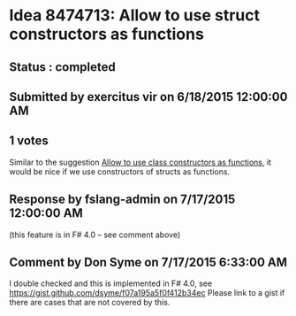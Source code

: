 # Idea 8474713: Allow to use struct constructors as functions #

## Status : completed

## Submitted by exercitus vir on 6/18/2015 12:00:00 AM

## 1 votes

Similar to the suggestion [Allow to use class constructors as functions](http://fslang.uservoice.com/forums/245727-f-language/suggestions/5663317-allow-to-use-class-constructors-as-functions), it would be nice if we use constructors of structs as functions.

## Response by fslang-admin on 7/17/2015 12:00:00 AM

(this feature is in F# 4.0 – see comment above)


## Comment by Don Syme on 7/17/2015 6:33:00 AM

I double checked and this is implemented in F# 4.0, see https://gist.github.com/dsyme/f07a195a5f0f412b34ec
Please link to a gist if there are cases that are not covered by this.
